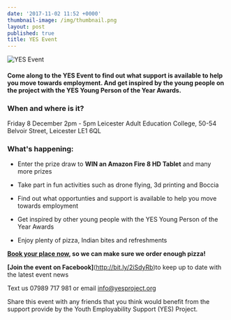 ```yaml
---
date: '2017-11-02 11:52 +0000'
thumbnail-image: /img/thumbnail.png
layout: post
published: true
title: YES Event
---
```

![YES Event]({{site.baseurl}}/img/website-banner.png)

#### Come along to the YES Event to find out what support is available to help you move towards employment. And get inspired by the young people on the project with the YES Young Person of the Year Awards.

### When and where is it?
Friday 8 December
2pm - 5pm
Leicester Adult Education College, 50-54 Belvoir Street, Leicester LE1 6QL

### What's happening:
- Enter the prize draw to **WIN an Amazon Fire 8 HD Tablet** and many more prizes

- Take part in fun activities such as drone flying, 3d printing and Boccia

- Find out what opportunties and support is available to help you move towards employment

- Get inspired by other young people with the YES Young Person of the Year Awards

- Enjoy plenty of pizza, Indian bites and refreshments

**[Book your place now](http://bit.ly/2h5fIN9), so we can make sure we order enough pizza!**

**[Join the event on Facebook]**(http://bit.ly/2iSdyRb)to keep up to date with the latest event news

Text us 07989 717 981 or email [info@yesproject.org](info@yesproject.org)

Share this event with any friends that you think would benefit from the support provide by the Youth Employability Support (YES) Project.
